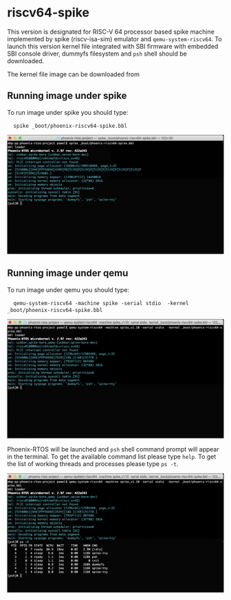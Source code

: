 # riscv64-spike
This version is designated for RISC-V 64 processor based spike machine implemented by spike (riscv-isa-sim) emulator and `qemu-system-riscv64`. To launch this version
kernel file integrated with SBI firmware with embedded SBI console driver, dummyfs filesystem and `psh` shell should be downloaded.

The kernel file image can be downloaded from

## Running image under spike
To run image under spike you should type:

```
  spike _boot/phoenix-riscv64-spike.bbl
```

<img src="spike-riscv64-spike.png" width="700px">

## Running image under qemu
To run image under qemu you should type:

```
  qemu-system-riscv64 -machine spike -serial stdio  -kernel _boot/phoenix-riscv64-spike.bbl
```

<img src="qemu-riscv64-spike.png" width="700px">

Phoenix-RTOS will be launched and `psh` shell command prompt will appear in the terminal. To get the available command list please type `help`. To get the list of working threads and processes please type `ps -t`.

<img src="qemu-riscv64-spike-ps-t.png" width="700px">
